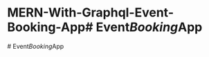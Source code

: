 # MERN-With-Graphql-Event-Booking-App#   E v e n t _ B o o k i n g _ A p p  
 #   E v e n t _ B o o k i n g _ A p p  
 